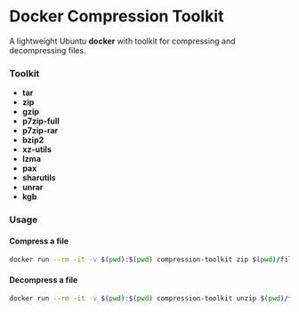 # Docker Compression Toolkit

A lightweight Ubuntu **docker** with toolkit for compressing and decompressing files.


### Toolkit
 - **tar**
 - **zip**
 - **gzip**
 - **p7zip-full**
 - **p7zip-rar**
 - **bzip2**
 - **xz-utils**
 - **lzma**
 - **pax**
 - **sharutils**
 - **unrar**
 - **kgb**


### Usage

#### Compress a file
```sh
docker run --rm -it -v $(pwd):$(pwd) compression-toolkit zip $(pwd)/file.zip $(pwd)/file.txt
```
#### Decompress a file
```sh
docker run --rm -it -v $(pwd):$(pwd) compression-toolkit unzip $(pwd)/file.zip
```
